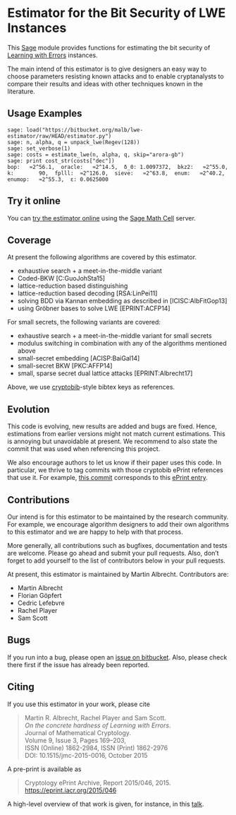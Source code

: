# Estimator for the Bit Security of LWE Instances

This [Sage](http://sagemath.org) module provides functions for estimating the bit security of [Learning with Errors](https://en.wikipedia.org/wiki/Learning_with_errors) instances.

The main intend of this estimator is to give designers an easy way to choose parameters resisting known attacks and to enable cryptanalysts to compare their results and ideas with other techniques known in the literature.

## Usage Examples ##

    sage: load("https://bitbucket.org/malb/lwe-estimator/raw/HEAD/estimator.py")
    sage: n, alpha, q = unpack_lwe(Regev(128))
    sage: set_verbose(1)
    sage: costs = estimate_lwe(n, alpha, q, skip="arora-gb")
    sage: print cost_str(costs["dec"])
    bop:   ≈2^56.1,  oracle:   ≈2^14.5,  δ_0: 1.0097372,  bkz2:   ≈2^55.0,  k:        90,  fplll:  ≈2^126.0,  sieve:   ≈2^63.8,  enum:   ≈2^40.2,  enumop:   ≈2^55.3,  ε: 0.0625000

## Try it online ##

You can [try the estimator online](http://aleph.sagemath.org/?z=eJxNjcEKwjAQBe-F_kPoqYXYjZWkKHgQFPyLkOhii6mJyWrx782hiO84MPOcN9e6GohC2gHYkezrckdqfbzBZJwFN-MKE42TIR8hmhnOp8MRfqgNn6opiwdnxoXBcPZke9ZJxZlohRDbXknVSbGMMyXlpi-LhKTfGK1PWK-zr7O1NFHnz_ov2HwBPwsyhw==&lang=sage) using the [Sage Math Cell](http://aleph.sagemath.org/) server. 

## Coverage ##

At present the following algorithms are covered by this estimator.

- exhaustive search + a meet-in-the-middle variant
- Coded-BKW [C:GuoJohSta15]
- lattice-reduction based distinguishing
- lattice-reduction based decoding [RSA:LinPei11]
- solving BDD via Kannan embedding as described in [ICISC:AlbFitGop13]
- using Gröbner bases to solve LWE [EPRINT:ACFP14]

For small secrets, the following variants are covered:

- exhaustive search + a meet-in-the-middle variant for small secrets
- modulus switching in combination with any of the algorithms mentioned above
- small-secret embedding [ACISP:BaiGal14]
- small-secret BKW [PKC:AFFP14]
- small, sparse secret dual lattice attacks [EPRINT:Albrecht17]

Above, we use [cryptobib](http://cryptobib.di.ens.fr)-style bibtex keys as references.

## Evolution ##

This code is evolving, new results are added and bugs are fixed. Hence, estimations from earlier versions might not match current estimations. This is annoying but unavoidable at present. We recommend to also state the commit that was used when referencing this project.

We also encourage authors to let us know if their paper uses this code. In particular, we thrive to tag commits with those cryptobib ePrint references that use it. For example, [this commit](https://bitbucket.org/malb/lwe-estimator/src/6295aa59048daa5d9598378386cb61887a1fe949/?at=EPRINT_Albrecht17) corresponds to this [ePrint entry](https://ia.cr/2017/047).

## Contributions ##

Our intend is for this estimator to be maintained by the research community. For example, we encourage algorithm designers to add their own algorithms to this estimator and we are happy to help with that process.

More generally, all contributions such as bugfixes, documentation and tests are welcome. Please go ahead and submit your pull requests. Also, don’t forget to add yourself to the list of contributors below in your pull requests.

At present, this estimator is maintained by Martin Albrecht. Contributors are:

- Martin Albrecht
- Florian Göpfert
- Cedric Lefebvre
- Rachel Player
- Sam Scott

## Bugs ##

If you run into a bug, please open an [issue on bitbucket](https://bitbucket.org/malb/lwe-estimator/issues?status=new&status=open). Also, please check there first if the issue has already been reported.


## Citing ##

If you use this estimator in your work, please cite

> Martin R. Albrecht, Rachel Player and Sam Scott.  
> *On the concrete hardness of Learning with Errors*.  
> Journal of Mathematical Cryptology.  
> Volume 9, Issue 3, Pages 169–203,  
> ISSN (Online) 1862-2984, ISSN (Print) 1862-2976  
> DOI: 10.1515/jmc-2015-0016, October 2015

A pre-print is available as

> Cryptology ePrint Archive, Report 2015/046, 2015.
> https://eprint.iacr.org/2015/046

A high-level overview of that work is given, for instance, in this [talk](https://martinralbrecht.files.wordpress.com/2015/05/20150507-lwe-survey-london.pdf).

